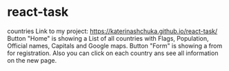 # react-task
countries
Link to my project: https://katerinashchuka.github.io/react-task/
Button "Home" is showing a List of all countries with Flags, Population, Official names, Capitals and Google maps.
Button "Form" is showing a from for registration.
Also you can click on each country ans see all information on the new page.

